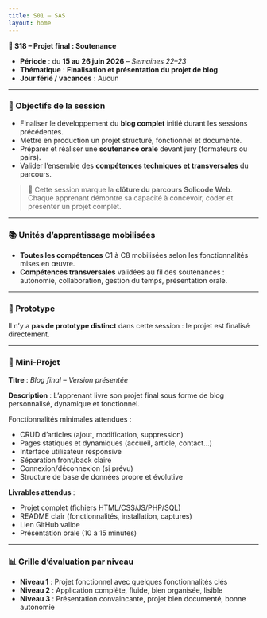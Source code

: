 ```yaml
---
title: S01 – SAS 
layout: home
---
```


**📅 S18 – Projet final : Soutenance**

- **Période** : du **15 au 26 juin 2026** – *Semaines 22–23*
- **Thématique** : **Finalisation et présentation du projet de blog**
- **Jour férié / vacances** : Aucun

---

### 🧭 Objectifs de la session

* Finaliser le développement du **blog complet** initié durant les sessions précédentes.
* Mettre en production un projet structuré, fonctionnel et documenté.
* Préparer et réaliser une **soutenance orale** devant jury (formateurs ou pairs).
* Valider l’ensemble des **compétences techniques et transversales** du parcours.

> 🏁 Cette session marque la **clôture du parcours Solicode Web**. Chaque apprenant démontre sa capacité à concevoir, coder et présenter un projet complet.

---

### 📚 Unités d’apprentissage mobilisées

* **Toutes les compétences** C1 à C8 mobilisées selon les fonctionnalités mises en œuvre.
* **Compétences transversales** validées au fil des soutenances : autonomie, collaboration, gestion du temps, présentation orale.

---

### 🧩 Prototype

Il n’y a **pas de prototype distinct** dans cette session : le projet est finalisé directement.

---

### 🧪 Mini-Projet

**Titre** : *Blog final – Version présentée*

**Description** :
L’apprenant livre son projet final sous forme de blog personnalisé, dynamique et fonctionnel.

Fonctionnalités minimales attendues :

* CRUD d’articles (ajout, modification, suppression)
* Pages statiques et dynamiques (accueil, article, contact…)
* Interface utilisateur responsive
* Séparation front/back claire
* Connexion/déconnexion (si prévu)
* Structure de base de données propre et évolutive

**Livrables attendus** :

* Projet complet (fichiers HTML/CSS/JS/PHP/SQL)
* README clair (fonctionnalités, installation, captures)
* Lien GitHub valide
* Présentation orale (10 à 15 minutes)

---

### 📊 Grille d’évaluation par niveau

* **Niveau 1** : Projet fonctionnel avec quelques fonctionnalités clés
* **Niveau 2** : Application complète, fluide, bien organisée, lisible
* **Niveau 3** : Présentation convaincante, projet bien documenté, bonne autonomie
